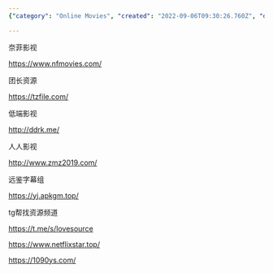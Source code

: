 ```yaml
---
{"category": "Online Movies", "created": "2022-09-06T09:30:26.760Z", "date": "2022-09-06 09:30:26", "description": "The text discusses several websites, such as Nafidramovies, Tzfile, Ddrk, Telegram's lovesource, and Netflixstar.top, that offer unauthorized access to pirated movies and TV shows.", "modified": "2022-09-06T09:30:54.612Z", "tags": ["piracy", "websites", "Nafidramovies", "Tzfile", "Ddrk", "Telegram's lovesource", "Netflixstar.top"], "title": "盗版影视站"}

---
```


奈菲影视

https://www.nfmovies.com/

团长资源

https://tzfile.com/

低端影视

http://ddrk.me/

人人影视

http://www.zmz2019.com/

远鉴字幕组

https://yj.apkgm.top/

tg帮找资源频道

https://t.me/s/lovesource

https://www.netflixstar.top/

https://1090ys.com/
